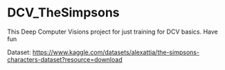 # DCV_TheSimpsons

This Deep Computer Visions project for just training for DCV basics.
Have fun

Dataset: https://www.kaggle.com/datasets/alexattia/the-simpsons-characters-dataset?resource=download
